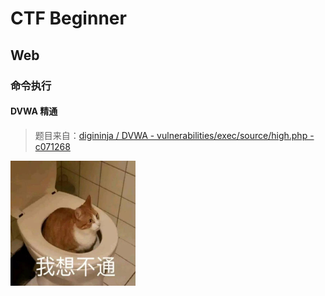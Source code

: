 # CTF Beginner

## Web

### 命令执行

#### DVWA 精通

> 题目来自：[digininja / DVWA - vulnerabilities/exec/source/high.php - c071268](https://github.com/digininja/DVWA/blob/c071268f7b4def6c5c50484db2c410952153ce9f/vulnerabilities/exec/source/high.php)

<img alt="为什么还能打通啊" height="200" src="./v2-202e466d3f3826ab428633c2ecfdf269_r.jpg" width="200"/>

